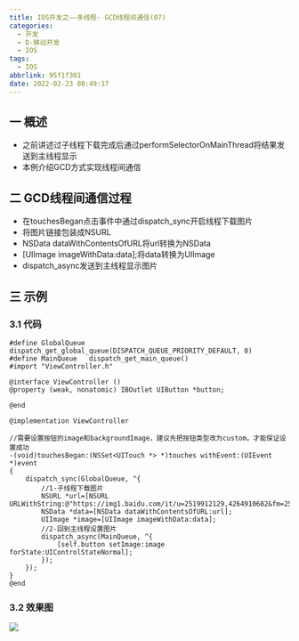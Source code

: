 ```yaml
---
title: IOS开发之——多线程- GCD线程间通信(07)
categories:
  - 开发
  - D-移动开发
  - IOS
tags:
  - IOS
abbrlink: 95f1f301
date: 2022-02-23 08:49:17
---
```

## 一 概述

* 之前讲述过子线程下载完成后通过performSelectorOnMainThread将结果发送到主线程显示
* 本例介绍GCD方式实现线程间通信

<!--more-->

## 二 GCD线程间通信过程

* 在touchesBegan点击事件中通过dispatch_sync开启线程下载图片
* 将图片链接包装成NSURL
* NSData dataWithContentsOfURL将url转换为NSData
* [UIImage imageWithData:data];将data转换为UIImage
*  dispatch_async发送到主线程显示图片

## 三 示例

### 3.1 代码

```
#define GlobalQueue   dispatch_get_global_queue(DISPATCH_QUEUE_PRIORITY_DEFAULT, 0)
#define MainQueue   dispatch_get_main_queue()
#import "ViewController.h"

@interface ViewController ()
@property (weak, nonatomic) IBOutlet UIButton *button;

@end

@implementation ViewController

//需要设置按钮的image和backgroundImage，建议先把按钮类型改为custom，才能保证设置成功
-(void)touchesBegan:(NSSet<UITouch *> *)touches withEvent:(UIEvent *)event
{
    dispatch_sync(GlobalQueue, ^{
        //1-子线程下载图片
        NSURL *url=[NSURL URLWithString:@"https://img1.baidu.com/it/u=2519912129,4264910682&fm=253&fmt=auto&app=138&f=JPEG"];
        NSData *data=[NSData dataWithContentsOfURL:url];
        UIImage *image=[UIImage imageWithData:data];
        //2-回到主线程设置图片
        dispatch_async(MainQueue, ^{
            [self.button setImage:image forState:UIControlStateNormal];
        });
    });
}
@end
```

### 3.2 效果图

![][1]


[1]:https://raw.githubusercontent.com/PGzxc/CDN/master/blog-ios/ios-gcd-thread-commit.gif